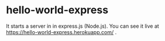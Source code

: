 # hello-world-express
It starts a server in in express.js (Node.js). You can see it live at https://hello-world-express.herokuapp.com/ .
